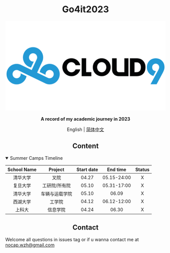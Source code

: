 
# <div align="center">Go4it2023</div>

<div align="center">
    <!-- an image which can properly describe this repository -->
    <!-- images are stored under .github/images -->
    <img src=".github/imgs/c9.png" width="600">
    <p><b>
        A record of my academic journey in 2023
    </b></p>

English | [简体中文](.github/README_cn.md)

</div>

## <div align="center">Content</div>

<details open>
<summary>Summer Camps Timeline</summary>
<center>

|School Name|Project|Start date|End time|Status|
|:-:|:-:|:-:|:-:|:-:|
|清华大学|叉院|04.27|05.15-24:00|X|
|复旦大学|工研院/所有院|05.10|05.31-17:00|X|
|清华大学|车辆与运载学院|05.10|06.09|X|
|西湖大学|工学院|04.12|06.12-12:00|X|
|上科大|信息学院|04.24|06.30|X|

</center>
</details>

## <div align="center">Contact</div>
Welcome all questions in issues tag or if u wanna contact me at nocap.wzh@gmail.com
